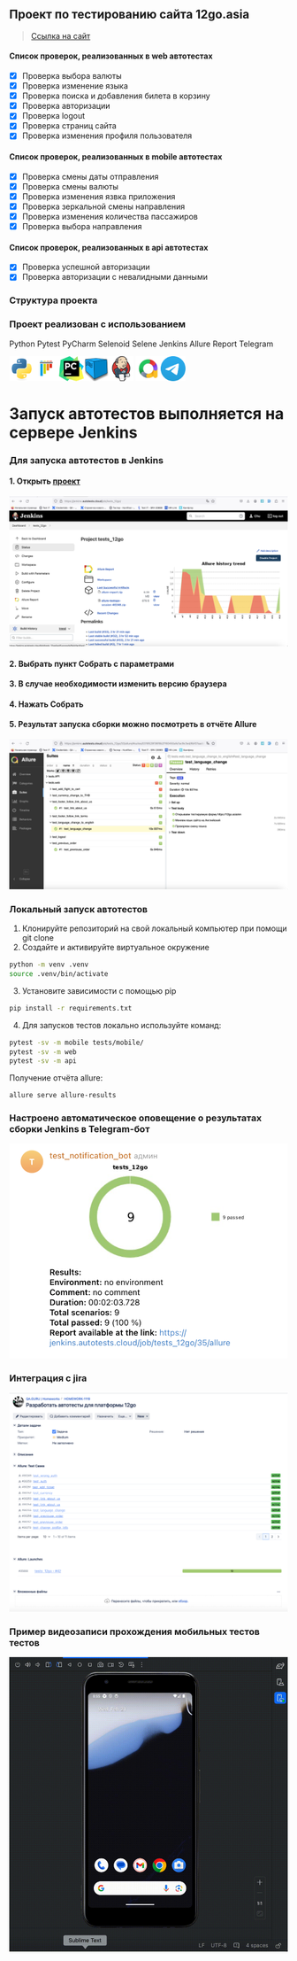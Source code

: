## Проект по тестированию сайта 12go.asia
> <a target="_blank" href="https://12go.asia">Ссылка на сайт</a>

#### Список проверок, реализованных в web автотестах
- [x] Проверка выбора валюты
- [x] Проверка изменение языка
- [x] Проверка поиска и добавления билета в корзину
- [x] Проверка авторизации
- [x] Проверка logout
- [x] Проверка страниц сайта
- [x] Проверка изменения профиля пользователя

#### Список проверок, реализованных в mobile автотестах
- [x] Проверка смены даты отправления
- [x] Проверка смены валюты 
- [x] Проверка изменения язвка приложения
- [x] Проверка зеркальной смены направления
- [x] Проверка изменения количества пассажиров
- [x] Проверка выбора направления

#### Список проверок, реализованных в api автотестах
- [x] Проверка успешной авторизации
- [x] Проверка авторизации с невалидными данными 

### Структура проекта

### Проект реализован с использованием
Python Pytest PyCharm Selenoid Selene Jenkins Allure Report Telegram 

<img src="/asia_12go_projects_tests/resources/python-original.svg" alt="Image 1" width="45" height="45"><img src="/asia_12go_projects_tests/resources/pytest-original.svg" alt="Image 2" width="45" height="45"><img src="/asia_12go_projects_tests/resources/PyCharm_Icon.svg" alt="Image 3" width="45" height="45"><img src="/asia_12go_projects_tests/resources/selenoid.png" alt="Image 4" width="45" height="45"><img src="/asia_12go_projects_tests/resources/jenkins-original.svg" alt="Image 5" width="45" height="45">
<img src="/asia_12go_projects_tests/resources/allure.png" alt="Image 6" width="45" height="45"><img src="/asia_12go_projects_tests/resources/telegram.svg" alt="Image 7" width="45" height="45">

# Запуск автотестов выполняется на сервере Jenkins

### Для запуска автотестов в Jenkins
#### 1. Открыть <a target="_blank" href="https://jenkins.autotests.cloud/job/tests_12go/">проект</a>

![This is an image](/asia_12go_project/resources/screens/Jenkins_main.png)

#### 2. Выбрать пункт **Собрать с параметрами**
#### 3. В случае необходимости изменить версию браузера
#### 4. Нажать **Собрать**
#### 5. Результат запуска сборки можно посмотреть в отчёте Allure

![This is an image](/asia_12go_project/resources/screens/allure_report.png)

### Локальный запуск автотестов
1. Клонируйте репозиторий на свой локальный компьютер при помощи git clone
2. Создайте и активируйте виртуальное окружение
  ```bash
  python -m venv .venv
  source .venv/bin/activate
  ```
3. Установите зависимости с помощью pip
  ```bash
  pip install -r requirements.txt
  ```
4. Для запусков тестов локально используйте команд:
  ```bash
  pytest -sv -m mobile tests/mobile/
  pytest -sv -m web
  pytest -sv -m api
  ```

Получение отчёта allure:
```bash
allure serve allure-results
```

### Настроено автоматическое оповещение о результатах сборки Jenkins в Telegram-бот
![This is an image](/asia_12go_project/resources/screens/bot.png)

### Интеграция с jira
![This is an image](/asia_12go_project/resources/screens/jira.png)

### Пример видеозаписи прохождения мобильных тестов тестов
![This is an image](/asia_12go_project/resources/screens/mobile.gif)

